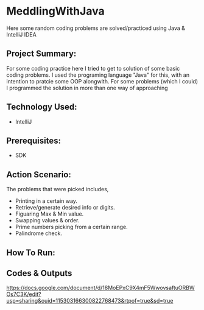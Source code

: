 # MeddlingWithJava
Here some random coding problems are solved/practiced using Java &amp; IntelliJ IDEA


## Project Summary:
For some coding practice here I tried to get to solution of some basic coding problems. I used the programing language "Java" for this, with an intention to pratcie some OOP alongwith.
For some problems (which I could) I programmed the solution in more than one way of approaching


## Technology Used:
- IntelliJ


## Prerequisites:
- SDK


## Action Scenario:
The problems that were picked includes,

- Printing in a certain way.
- Retrieve/generate desired info or digits.
- Figuaring Max & Min value.
- Swapping values & order.
- Prime numbers picking from a certain range.
- Palindrome check.


## How To Run:



## Codes & Outputs
https://docs.google.com/document/d/18MoEPxC9X4mF5WwovsaftuORBWOs7C3K/edit?usp=sharing&ouid=115303166300822768473&rtpof=true&sd=true
